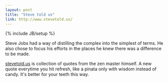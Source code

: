 ```yaml
---
layout: post
title: "Steve told us"
link: http://www.stevetold.us/
---
```

{% include JB/setup %}

Steve Jobs had a way of distilling the complex into the simplest of terms. He also chose to focus his efforts in the places he knew there was a difference to be made.

[stevetold.us](http://www.stevetold.us) is collection of quotes from the zen master himself. A new quote everytime you hit refresh, like a pinata only with wisdom instead of candy. It's better for your teeth this way.
